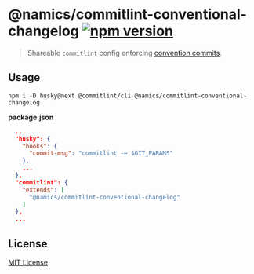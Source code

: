 # @namics/commitlint-conventional-changelog [![npm version](https://img.shields.io/npm/v/@namics/commitlint-conventional-changelog.svg)](https://www.npmjs.org/package/@namics/commitlint-conventional-changelog)

> Shareable `commitlint` config enforcing [convention commits](https://conventionalcommits.org/).


## Usage

`npm i -D husky@next @commitlint/cli @namics/commitlint-conventional-changelog`

**package.json**

```json
  ...
  "husky": {
    "hooks": {
      "commit-msg": "commitlint -e $GIT_PARAMS"
	},
	...
  },
  "commitlint": {
    "extends": [
      "@namics/commitlint-conventional-changelog"
    ]
  },
  ...
```

## License

[MIT License](./LICENSE)